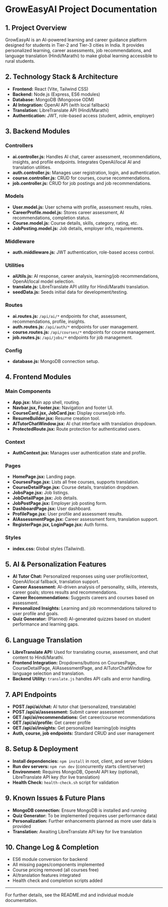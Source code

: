 # GrowEasyAI Project Documentation

## 1. Project Overview
GrowEasyAI is an AI-powered learning and career guidance platform designed for students in Tier-2 and Tier-3 cities in India. It provides personalized learning, career assessments, job recommendations, and language translation (Hindi/Marathi) to make global learning accessible to rural students.

## 2. Technology Stack & Architecture
- **Frontend:** React (Vite, Tailwind CSS)
- **Backend:** Node.js (Express, ES6 modules)
- **Database:** MongoDB (Mongoose ODM)
- **AI Integration:** OpenAI API (with local fallback)
- **Translation:** LibreTranslate API (Hindi/Marathi)
- **Authentication:** JWT, role-based access (student, admin, employer)

## 3. Backend Modules
### Controllers
- **ai.controller.js:** Handles AI chat, career assessment, recommendations, insights, and profile endpoints. Integrates OpenAI/local AI and translation utilities.
- **auth.controller.js:** Manages user registration, login, and authentication.
- **course.controller.js:** CRUD for courses, course recommendations.
- **job.controller.js:** CRUD for job postings and job recommendations.

### Models
- **User.model.js:** User schema with profile, assessment results, roles.
- **CareerProfile.model.js:** Stores career assessment, AI recommendations, completion status.
- **Course.model.js:** Course details, skills, category, rating, etc.
- **JobPosting.model.js:** Job details, employer info, requirements.

### Middleware
- **auth.middleware.js:** JWT authentication, role-based access control.

### Utilities
- **aiUtils.js:** AI response, career analysis, learning/job recommendations, OpenAI/local model selection.
- **translate.js:** LibreTranslate API utility for Hindi/Marathi translation.
- **seedData.js:** Seeds initial data for development/testing.

### Routes
- **ai.routes.js:** `/api/ai/*` endpoints for chat, assessment, recommendations, profile, insights.
- **auth.routes.js:** `/api/auth/*` endpoints for user management.
- **course.routes.js:** `/api/courses/*` endpoints for course management.
- **job.routes.js:** `/api/jobs/*` endpoints for job management.

### Config
- **database.js:** MongoDB connection setup.

## 4. Frontend Modules
### Main Components
- **App.jsx:** Main app shell, routing.
- **Navbar.jsx, Footer.jsx:** Navigation and footer UI.
- **CourseCard.jsx, JobCard.jsx:** Display course/job info.
- **ResumeBuilder.jsx:** Resume creation tool.
- **AITutorChatWindow.jsx:** AI chat interface with translation dropdown.
- **ProtectedRoute.jsx:** Route protection for authenticated users.

### Context
- **AuthContext.jsx:** Manages user authentication state and profile.

### Pages
- **HomePage.jsx:** Landing page.
- **CoursesPage.jsx:** Lists all free courses, supports translation.
- **CourseDetailPage.jsx:** Course details, translation dropdown.
- **JobsPage.jsx:** Job listings.
- **JobDetailPage.jsx:** Job details.
- **JobPostPage.jsx:** Employer job posting form.
- **DashboardPage.jsx:** User dashboard.
- **ProfilePage.jsx:** User profile and assessment results.
- **AIAssessmentPage.jsx:** Career assessment form, translation support.
- **RegisterPage.jsx, LoginPage.jsx:** Auth forms.

### Styles
- **index.css:** Global styles (Tailwind).

## 5. AI & Personalization Features
- **AI Tutor Chat:** Personalized responses using user profile/context, OpenAI/local fallback, translation support.
- **Career Assessment:** AI-driven analysis of personality, skills, interests, career goals; stores results and recommendations.
- **Career Recommendations:** Suggests careers and courses based on assessment.
- **Personalized Insights:** Learning and job recommendations tailored to user profile and goals.
- **Quiz Generator:** (Planned) AI-generated quizzes based on student performance and learning gaps.

## 6. Language Translation
- **LibreTranslate API:** Used for translating course, assessment, and chat content to Hindi/Marathi.
- **Frontend Integration:** Dropdowns/buttons on CoursesPage, CourseDetailPage, AIAssessmentPage, and AITutorChatWindow for language selection and translation.
- **Backend Utility:** `translate.js` handles API calls and error handling.

## 7. API Endpoints
- **POST /api/ai/chat:** AI tutor chat (personalized, translatable)
- **POST /api/ai/assessment:** Submit career assessment
- **GET /api/ai/recommendations:** Get career/course recommendations
- **GET /api/ai/profile:** Get career profile
- **GET /api/ai/insights:** Get personalized learning/job insights
- **Auth, course, job endpoints:** Standard CRUD and user management

## 8. Setup & Deployment
- **Install dependencies:** `npm install` in root, client, and server folders
- **Run dev servers:** `npm run dev` (concurrently starts client/server)
- **Environment:** Requires MongoDB, OpenAI API key (optional), LibreTranslate API key (for live translation)
- **Health Check:** `health-check.sh` script for validation

## 9. Known Issues & Future Plans
- **MongoDB connection:** Ensure MongoDB is installed and running
- **Quiz Generator:** To be implemented (requires user performance data)
- **Personalization:** Further enhancements planned as more user data is provided
- **Translation:** Awaiting LibreTranslate API key for live translation

## 10. Change Log & Completion
- ES6 module conversion for backend
- All missing pages/components implemented
- Course pricing removed (all courses free)
- AI/translation features integrated
- Health check and completion scripts added

---

For further details, see the README.md and individual module documentation.
